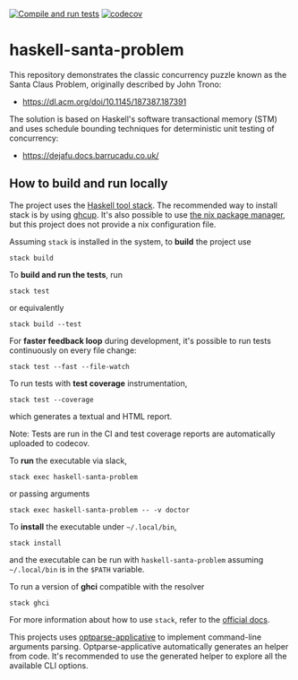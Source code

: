 [![Compile and run tests](https://github.com/alessandrocandolini/haskell-santa-problem/actions/workflows/ci.yml/badge.svg)](https://github.com/alessandrocandolini/haskell-santa-problem/actions/workflows/ci.yml)
[![codecov](https://codecov.io/gh/alessandrocandolini/haskell-santa-problem/graph/badge.svg?token=tmN7pv5JqW)](https://codecov.io/gh/alessandrocandolini/haskell-santa-problem)

# haskell-santa-problem


This repository demonstrates the classic concurrency puzzle known as the Santa Claus Problem, originally described by John Trono:
* https://dl.acm.org/doi/10.1145/187387.187391

The solution is based on Haskell's software transactional memory (STM) and uses schedule bounding techniques for deterministic unit testing of concurrency: 
* https://dejafu.docs.barrucadu.co.uk/

## How to build and run locally

The project uses the [Haskell tool stack](https://docs.haskellstack.org/en/stable/README/). The recommended way to install stack is by using [ghcup](https://www.haskell.org/ghcup/).
It's also possible to use [the nix package manager](https://nixos.org/), but this project does not provide a nix configuration file.

Assuming `stack` is installed in the system, to **build** the project use
```
stack build
```
To **build and run the tests**, run
```
stack test
```
or equivalently
```
stack build --test
```
For **faster feedback loop** during development, it's possible to run tests continuously on every file change:
```
stack test --fast --file-watch
```
To run tests with **test coverage** instrumentation,
```
stack test --coverage
```
which generates a textual and HTML report.

Note: Tests are run in the CI and test coverage reports are automatically uploaded to codecov.

To **run** the executable via slack,
```
stack exec haskell-santa-problem
```
or passing arguments
```
stack exec haskell-santa-problem -- -v doctor
```

To **install** the executable under `~/.local/bin`,
```
stack install
```
and the executable can be run with `haskell-santa-problem` assuming `~/.local/bin` is in the `$PATH` variable.

To run a version of **ghci** compatible with the resolver
```
stack ghci
```
For more information about how to use `stack`, refer to the [official docs](https://docs.haskellstack.org/en/stable/).

This projects uses [optparse-applicative](https://hackage.haskell.org/package/optparse-applicative) to implement command-line arguments parsing. Optparse-applicative automatically generates an helper from code. It's recommended to use the generated helper to explore all the available CLI options.
